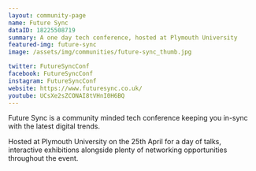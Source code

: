 ```yaml
---
layout: community-page
name: Future Sync
dataID: 18225508719
summary: A one day tech conference, hosted at Plymouth University
featured-img: future-sync
image: /assets/img/communities/future-sync_thumb.jpg

twitter: FutureSyncConf
facebook: FutureSyncConf
instagram: FutureSyncConf
website: https://www.futuresync.co.uk/
youtube: UCsXe2sZCONAI8tVHnI0H6BQ
---
```

Future Sync is a community minded tech conference keeping you in-sync with the
latest digital trends.

Hosted at Plymouth University on the 25th April for a day of talks,
interactive exhibitions alongside plenty of networking opportunities
throughout the event.
